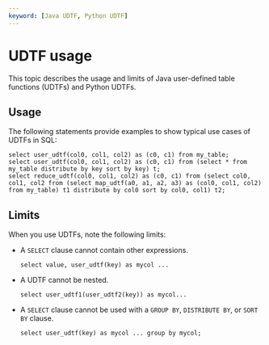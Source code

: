 ```yaml
---
keyword: [Java UDTF, Python UDTF]
---
```


# UDTF usage

This topic describes the usage and limits of Java user-defined table functions \(UDTFs\) and Python UDTFs.

## Usage

The following statements provide examples to show typical use cases of UDTFs in SQL:

```
select user_udtf(col0, col1, col2) as (c0, c1) from my_table; 
select user_udtf(col0, col1, col2) as (c0, c1) from (select * from my_table distribute by key sort by key) t;
select reduce_udtf(col0, col1, col2) as (c0, c1) from (select col0, col1, col2 from (select map_udtf(a0, a1, a2, a3) as (col0, col1, col2) from my_table) t1 distribute by col0 sort by col0, col1) t2;
```

## Limits

When you use UDTFs, note the following limits:

-   A `SELECT` clause cannot contain other expressions.

    ```
    select value, user_udtf(key) as mycol ...
    ```

-   A UDTF cannot be nested.

    ```
    select user_udtf1(user_udtf2(key)) as mycol...
    ```

-   A `SELECT` clause cannot be used with a `GROUP BY`, `DISTRIBUTE BY`, or `SORT BY` clause.

    ```
    select user_udtf(key) as mycol ... group by mycol;
    ```


